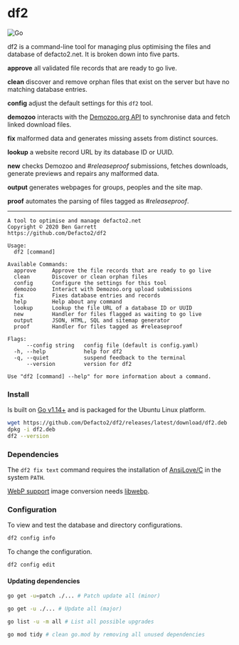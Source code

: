 # df2

![Go](https://github.com/Defacto2/df2/workflows/Go/badge.svg)

df2 is a command-line tool for managing plus optimising the files and database of defacto2.net. It is broken down into five parts.

**approve** all validated file records that are ready to go live.

**clean** discover and remove orphan files that exist on the server but have no matching database entries.

**config** adjust the default settings for this `df2` tool.

**demozoo** interacts with the [Demozoo.org API](http://demozoo.org/api/v1/) to synchronise data and fetch linked download files.

**fix** malformed data and generates missing assets from distinct sources.

**lookup** a website record URL by its database ID or UUID.

**new** checks Demozoo and _#releaseproof_ submissions, fetches downloads, generate previews and repairs any malformed data.

**output** generates webpages for groups, peoples and the site map.

**proof** automates the parsing of files tagged as _#releaseproof_.

---

```
A tool to optimise and manage defacto2.net
Copyright © 2020 Ben Garrett
https://github.com/Defacto2/df2

Usage:
  df2 [command]

Available Commands:
  approve     Approve the file records that are ready to go live
  clean       Discover or clean orphan files
  config      Configure the settings for this tool
  demozoo     Interact with Demozoo.org upload submissions
  fix         Fixes database entries and records
  help        Help about any command
  lookup      Lookup the file URL of a database ID or UUID
  new         Handler for files flagged as waiting to go live
  output      JSON, HTML, SQL and sitemap generator
  proof       Handler for files tagged as #releaseproof

Flags:
      --config string   config file (default is config.yaml)
  -h, --help            help for df2
  -q, --quiet           suspend feedback to the terminal
      --version         version for df2

Use "df2 [command] --help" for more information about a command.
```

### Install

Is built on [Go v1.14+](https://golang.org/doc/install) and is packaged for the Ubuntu Linux platform.

```bash
wget https://github.com/Defacto2/df2/releases/latest/download/df2.deb
dpkg -i df2.deb
df2 --version
```

### Dependencies

The `df2 fix text` command requires the installation of [AnsiLove/C](https://github.com/ansilove/ansilove) in the system `PATH`.

[WebP support](https://en.wikipedia.org/wiki/WebP) image conversion needs [libwebp](https://storage.googleapis.com/downloads.webmproject.org/releases/webp/index.html).

### Configuration

To view and test the database and directory configurations.

```bash
df2 config info
```

To change the configuration.

```bash
df2 config edit
```

#### Updating dependencies

```bash
go get -u=patch ./... # Patch update all (minor)

go get -u ./... # Update all (major)

go list -u -m all # List all possible upgrades

go mod tidy # clean go.mod by removing all unused dependencies
```
